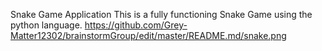 Snake Game Application
This is a fully functioning Snake Game using the python language.
https://github.com/Grey-Matter12302/brainstormGroup/edit/master/README.md/snake.png
